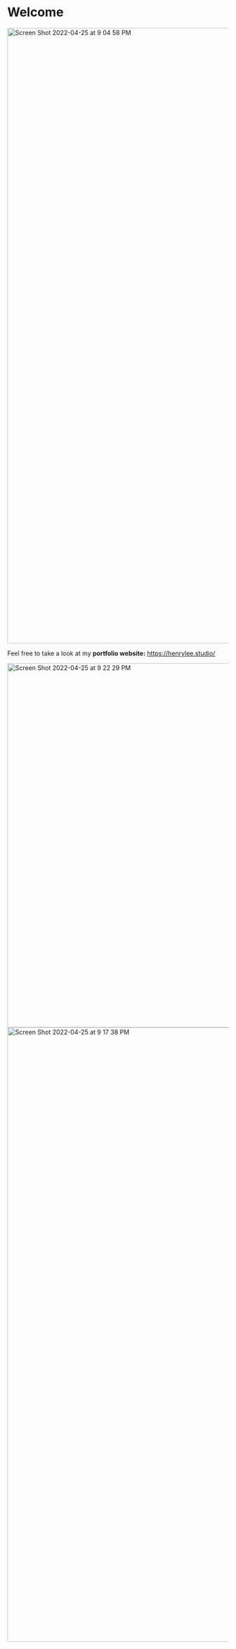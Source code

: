 # Welcome

<img width="1399" alt="Screen Shot 2022-04-25 at 9 04 58 PM" src="https://user-images.githubusercontent.com/101936420/165199110-7e990fa0-d52c-4b7c-9dae-398cbcba7643.png">



Feel free to take a look at my **portfolio website:** https://henrylee.studio/

<img width="828" alt="Screen Shot 2022-04-25 at 9 22 29 PM" src="https://user-images.githubusercontent.com/101936420/165200221-73ab284b-433d-49f8-834d-19974ebcc706.png">

<img width="1397" alt="Screen Shot 2022-04-25 at 9 17 38 PM" src="https://user-images.githubusercontent.com/101936420/165199879-49d6bd2a-69e0-4f05-8b2e-2cf2381d9aae.png">
